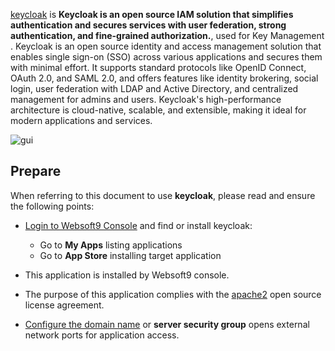 [keycloak](https://www.keycloak.org) is **Keycloak is an open source IAM solution that simplifies authentication and secures services with user federation, strong authentication, and fine-grained authorization.**, used for Key Management . Keycloak is an open source identity and access management solution that enables single sign-on (SSO) across various applications and secures them with minimal effort. It supports standard protocols like OpenID Connect, OAuth 2.0, and SAML 2.0, and offers features like identity brokering, social login, user federation with LDAP and Active Directory, and centralized management for admins and users. Keycloak's high-performance architecture is cloud-native, scalable, and extensible, making it ideal for modern applications and services.


![gui](https://libs.websoft9.com/Websoft9/DocsPicture/zh/keycloak/keycloak-gui-websoft9.png)


## Prepare

When referring to this document to use **keycloak**, please read and ensure the following points:

- [Login to Websoft9 Console](./login-console) and find or install keycloak:
  - Go to **My Apps** listing applications 
  - Go to **App Store** installing target application

- This application is installed by Websoft9 console.


- The purpose of this application complies with the [apache2](https://opensource.org/licenses/Apache-2.0) open source license agreement.


- [Configure the domain name](./domain-set) or **server security group** opens external network ports for application access.